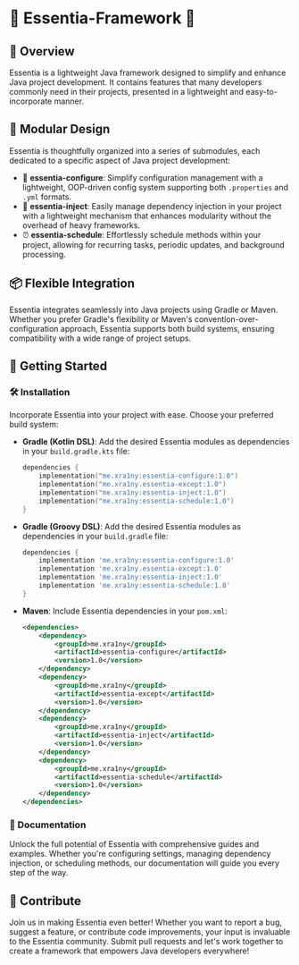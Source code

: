 # 🚀 Essentia-Framework 🚀

## 🌟 Overview

Essentia is a lightweight Java framework designed to simplify and enhance Java project development. It contains features that many developers commonly need in their projects, presented in a lightweight and easy-to-incorporate manner.

## 🧩 Modular Design

Essentia is thoughtfully organized into a series of submodules, each dedicated to a specific aspect of Java project development:

- 📝 **essentia-configure**: Simplify configuration management with a lightweight, OOP-driven config system supporting both `.properties` and `.yml` formats.
- 💉 **essentia-inject**: Easily manage dependency injection in your project with a lightweight mechanism that enhances modularity without the overhead of heavy frameworks.
- ⏰ **essentia-schedule**: Effortlessly schedule methods within your project, allowing for recurring tasks, periodic updates, and background processing.

## 📦 Flexible Integration

Essentia integrates seamlessly into Java projects using Gradle or Maven. Whether you prefer Gradle's flexibility or Maven's convention-over-configuration approach, Essentia supports both build systems, ensuring compatibility with a wide range of project setups.

## 🚀 Getting Started

### 🛠️ Installation

Incorporate Essentia into your project with ease. Choose your preferred build system:

- **Gradle (Kotlin DSL)**:
  Add the desired Essentia modules as dependencies in your `build.gradle.kts` file:

  ```kotlin
  dependencies {
      implementation("me.xra1ny:essentia-configure:1.0")
      implementation("me.xra1ny.essentia-except:1.0")
      implementation("me.xra1ny:essentia-inject:1.0")
      implementation("me.xra1ny:essentia-schedule:1.0")
  }
  ```

- **Gradle (Groovy DSL)**:
  Add the desired Essentia modules as dependencies in your `build.gradle` file:

  ```groovy
  dependencies {
      implementation 'me.xra1ny:essentia-configure:1.0'
      implementation 'me.xra1ny.essentia-except:1.0'
      implementation 'me.xra1ny:essentia-inject:1.0'
      implementation 'me.xra1ny:essentia-schedule:1.0'
  }
  ```

- **Maven**:
  Include Essentia dependencies in your `pom.xml`:

  ```xml
  <dependencies>
      <dependency>
          <groupId>me.xra1ny</groupId>
          <artifactId>essentia-configure</artifactId>
          <version>1.0</version>
      </dependency>
      <dependency>
          <groupId>me.xra1ny</groupId>
          <artifactId>essentia-except</artifactId>
          <version>1.0</version>
      </dependency>
      <dependency>
          <groupId>me.xra1ny</groupId>
          <artifactId>essentia-inject</artifactId>
          <version>1.0</version>
      </dependency>
      <dependency>
          <groupId>me.xra1ny</groupId>
          <artifactId>essentia-schedule</artifactId>
          <version>1.0</version>
      </dependency>
  </dependencies>
  ```

### 📖 Documentation

Unlock the full potential of Essentia with comprehensive guides and examples. Whether you're configuring settings, managing dependency injection, or scheduling methods, our documentation will guide you every step of the way.

## 🤝 Contribute

Join us in making Essentia even better! Whether you want to report a bug, suggest a feature, or contribute code improvements, your input is invaluable to the Essentia community. Submit pull requests and let's work together to create a framework that empowers Java developers everywhere!
